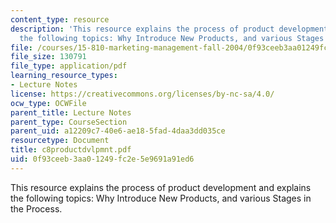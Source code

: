 ```yaml
---
content_type: resource
description: 'This resource explains the process of product development and explains
  the following topics: Why Introduce New Products, and various Stages in the Process.'
file: /courses/15-810-marketing-management-fall-2004/0f93ceeb3aa01249fc2e5e9691a91ed6_c8productdvlpmnt.pdf
file_size: 130791
file_type: application/pdf
learning_resource_types:
- Lecture Notes
license: https://creativecommons.org/licenses/by-nc-sa/4.0/
ocw_type: OCWFile
parent_title: Lecture Notes
parent_type: CourseSection
parent_uid: a12209c7-40e6-ae18-5fad-4daa3dd035ce
resourcetype: Document
title: c8productdvlpmnt.pdf
uid: 0f93ceeb-3aa0-1249-fc2e-5e9691a91ed6
---
```

This resource explains the process of product development and explains the following topics: Why Introduce New Products, and various Stages in the Process.